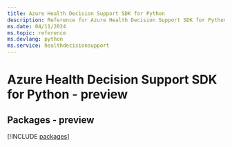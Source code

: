 ```yaml
---
title: Azure Health Decision Support SDK for Python
description: Reference for Azure Health Decision Support SDK for Python
ms.date: 04/11/2024
ms.topic: reference
ms.devlang: python
ms.service: healthdecisionsupport
---
```

# Azure Health Decision Support SDK for Python - preview
## Packages - preview
[!INCLUDE [packages](health-decision-support-index.md)]